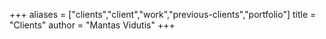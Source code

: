+++
aliases = ["clients","client","work","previous-clients","portfolio"]
title = "Clients"
author = "Mantas Vidutis"
+++
